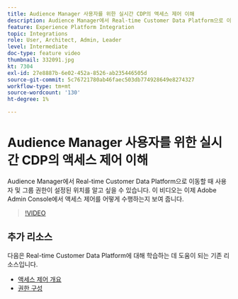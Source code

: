 ```yaml
---
title: Audience Manager 사용자를 위한 실시간 CDP의 액세스 제어 이해
description: Audience Manager에서 Real-time Customer Data Platform으로 이동할 때 사용자 및 그룹 권한이 설정된 위치를 알고 싶을 수 있습니다. 이 비디오는 이제 Adobe Admin Console에서 액세스 제어를 어떻게 수행하는지 보여 줍니다.
feature: Experience Platform Integration
topic: Integrations
role: User, Architect, Admin, Leader
level: Intermediate
doc-type: feature video
thumbnail: 332091.jpg
kt: 7304
exl-id: 27e8887b-6e02-452a-8526-ab235446505d
source-git-commit: 5c76721780ab46faec503db774928649e8274327
workflow-type: tm+mt
source-wordcount: '130'
ht-degree: 1%

---
```


# Audience Manager 사용자를 위한 실시간 CDP의 액세스 제어 이해

Audience Manager에서 Real-time Customer Data Platform으로 이동할 때 사용자 및 그룹 권한이 설정된 위치를 알고 싶을 수 있습니다. 이 비디오는 이제 Adobe Admin Console에서 액세스 제어를 어떻게 수행하는지 보여 줍니다.

>[!VIDEO](https://video.tv.adobe.com/v/332091/?quality=12&learn=on)

## 추가 리소스

다음은 Real-time Customer Data Platform에 대해 학습하는 데 도움이 되는 기존 리소스입니다.

* [액세스 제어 개요](https://experienceleague.adobe.com/docs/experience-platform/access-control/home.html?lang=en#access-control-hierarchy-and-workflow)
* [권한 구성](https://experienceleague.adobe.com/docs/platform-learn/getting-started-for-data-architects-and-data-engineers/configure-permissions.html?lang=en)
